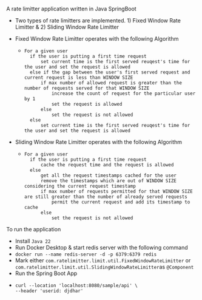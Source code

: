 A rate limitter application written in Java SpringBoot

- Two types of rate limitters are implemented. 1) Fixed Window Rate Limitter & 2) Sliding Window Rate Limitter
- Fixed Window Rate Limitter operates with the following Algorithm 

    - ```
      For a given user
        if the user is putting a first time request
            set current time is the first served reuqest's time for the user and set the request is allowed
        else if the gap between the user's first served request and current request is less than WINDOW SIZE
            if max number of allowed request is greater than the number of requests served for that WINDOW SIZE
                increase the count of request for the particular user by 1
                set the request is allowed
            else
                set the request is not allowed
        else
            set current time is the first served reuqest's time for the user and set the request is allowed
      ```
      
- Sliding Window Rate Limitter operates with the following Algorithm

    - ```
      For a given user
        if the user is putting a first time request
            cache the request time and the request is allowed
        else
            get all the request timestamps cached for the user
            remove the timestamps which are out of WINDOW SIZE considering the current request timestamp
            if max number of requests permitted for that WINDOW SIZE are still greater than the number of already served requests
                permit the current request and add its timestamp to cache
            else
                set the request is not allowed
      ```
      
To run the application

- Install `Java 22`
- Run Docker Desktop & start redis server with the following command
- `docker run --name redis-server -d -p 6379:6379 redis`
- Mark either `com.ratelimitter.limit.util.FixedWindowRateLimitter` or `com.ratelimitter.limit.util.SlidingWindowRateLimitter`as `@Component`
- Run the Spring Boot App
- ```
  curl --location 'localhost:8080/sample/api' \
  --header 'userid: djdhar'
  ```